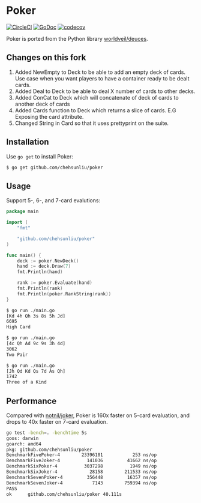 # Poker

[![CircleCI](https://circleci.com/gh/chehsunliu/poker/tree/master.svg?style=shield&circle-token=abebd63b852ce8ecdcdf3f7e597be743d07402e4)](https://circleci.com/gh/chehsunliu/poker/tree/master) [![GoDoc](https://godoc.org/github.com/chehsunliu/poker?status.svg)](https://godoc.org/github.com/chehsunliu/poker) [![codecov](https://codecov.io/gh/chehsunliu/poker/branch/master/graph/badge.svg)](https://codecov.io/gh/chehsunliu/poker)

Poker is ported from the Python library [worldveil/deuces](https://github.com/worldveil/deuces).

## Changes on this fork

1) Added NewEmpty to Deck to be able to add an empty deck of cards. Use case when you want players to have a container ready to be dealt cards.
2) Added Deal to Deck to be able to deal X number of cards to other decks. 
4) Added ConCat to Deck which will concatenate of deck of cards to another deck of cards
5) Added Cards function to Deck which returns a slice of cards. E.G Exposing the card attribute.
6) Changed String in Card so that it uses prettyprint on the suite.

## Installation

Use `go get` to install Poker:

```sh
$ go get github.com/chehsunliu/poker
```

## Usage

Support 5-, 6-, and 7-card evalutions:

```go
package main

import (
	"fmt"

	"github.com/chehsunliu/poker"
)

func main() {
	deck := poker.NewDeck()
	hand := deck.Draw(7)
	fmt.Println(hand)

	rank := poker.Evaluate(hand)
	fmt.Println(rank)
	fmt.Println(poker.RankString(rank))
}
```

```sh
$ go run ./main.go
[Kd 4h Qh 3s 8s 5h Jd]
6695
High Card

$ go run ./main.go
[4c Qh Ad 9c 9s 3h 4d]
3062
Two Pair

$ go run ./main.go
[Jh Qd Kd Qs 7d As Qh]
1742
Three of a Kind
```

## Performance

Compared with [notnil/joker](https://github.com/notnil/joker), Poker is 160x faster on 5-card evaluation, and drops to 40x faster on 7-card evaluation.

```sh
go test -bench=. -benchtime 5s
goos: darwin
goarch: amd64
pkg: github.com/chehsunliu/poker
BenchmarkFivePoker-4    	23396181	       253 ns/op
BenchmarkFiveJoker-4    	  141036	     41662 ns/op
BenchmarkSixPoker-4     	 3037298	      1949 ns/op
BenchmarkSixJoker-4     	   28158	    211533 ns/op
BenchmarkSevenPoker-4   	  356448	     16357 ns/op
BenchmarkSevenJoker-4   	    7143	    759394 ns/op
PASS
ok  	github.com/chehsunliu/poker	40.111s
```
